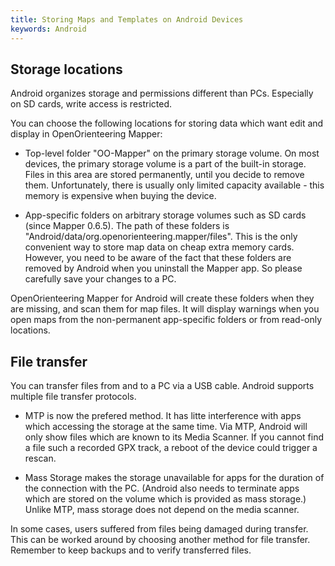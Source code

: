 ```yaml
---
title: Storing Maps and Templates on Android Devices
keywords: Android
---
```


Storage locations
-----------------

Android organizes storage and permissions different than PCs.
Especially on SD cards, write access is restricted.

You can choose the following locations for storing data which want edit and display in OpenOrienteering Mapper:

- Top-level folder "OO-Mapper" on the primary storage volume. On most devices, the primary storage volume is a part of the built-in storage. 
  Files in this area are stored permanently, until you decide to remove them.
  Unfortunately, there is usually only limited capacity available - this memory is expensive when buying the device.

- App-specific folders on arbitrary storage volumes such as SD cards (since Mapper 0.6.5).
  The path of these folders is "Android/data/org.openorienteering.mapper/files".
  This is the only convenient way to store map data on cheap extra memory cards.
  However, you need to be aware of the fact that these folders are removed by Android when you uninstall the Mapper app.
  So please carefully save your changes to a PC.

OpenOrienteering Mapper for Android will create these folders when they are missing, and scan them for map files.
It will display warnings when you open maps from the non-permanent app-specific folders or from read-only locations.


File transfer
-------------

You can transfer files from and to a PC via a USB cable. Android supports multiple file transfer protocols.

- MTP is now the prefered method. It has litte interference with apps which accessing the storage at the same time.
  Via MTP, Android will only show files which are known to its Media Scanner. If you cannot find a file such a recorded GPX track, a reboot of the device could trigger a rescan.

- Mass Storage makes the storage unavailable for apps for the duration of the connection with the PC.
  (Android also needs to terminate apps which are stored on the volume which is provided as mass storage.)
  Unlike MTP, mass storage does not depend on the media scanner.

In some cases, users suffered from files being damaged during transfer. This can be worked around by choosing another method for file transfer. Remember to keep backups and to verify transferred files.
